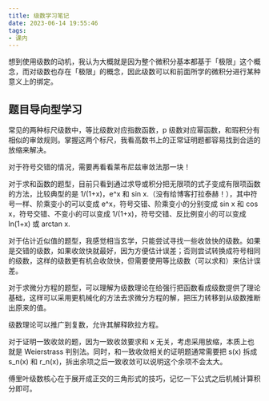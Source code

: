 ```yaml
---
title: 级数学习笔记
date: 2023-06-14 19:55:46
tags:
- 课内
---
```


想到使用级数的动机，我认为大概就是因为整个微积分基本都基于「极限」这个概念，而对级数也存在「极限」的概念，因此级数可以和前面所学的微积分进行某种意义上的绑定。

## 题目导向型学习

常见的两种标尺级数中，等比级数对应指数函数，p 级数对应幂函数，和瑕积分有相似的审敛规则。掌握这两个标尺，我看高数书上的正常证明题都容易找到合适的放缩来解决。

对于符号交错的情况，需要再看看莱布尼兹审敛法那一块！

对于求和函数的题型，目前只看到通过求导或积分把无限项的式子变成有限项函数的方法，比较典型的是 1/(1+x)，e^x 和 sin x.（没有给博客打拉泰赫！），其中符号一样、阶乘变小的可以变成 e^x，符号交错、阶乘变小的分别变成 sin x 和 cos x，符号交错、不变小的可以变成 1/(1+x)，符号交错、反比例变小的可以变成 ln(1+x) 或 arctan x.

对于估计近似值的题型，我感觉相当玄学，只能尝试寻找一些收敛快的级数。如果是交错的级数，如果收敛快就最好，因为方便估计误差；否则尝试转换成符号相同的级数，这样的级数更有机会收敛快，但需要使用等比级数（可以求和）来估计误差。

对于求微分方程的题型，可以理解为级数理论在给强行把函数看成级数提供了理论基础，这样可以采用更机械化的方法去求微分方程的解，把压力转移到从级数推断出原来的值。

级数理论可以推广到复数，允许其解释欧拉方程。

对于证明一致收敛的题，因为一致收敛要求和 x 无关，考虑采用放缩，本质上也就是 Weierstrass 判别法。同时，和一致收敛相关的证明题通常需要把 s(x) 拆成 s_n(x) 和 r_n(x)，拆出余项之后一致收敛可以说明这个余项不会太大。

傅里叶级数核心在于展开成正交的三角形式的技巧，记忆一下公式之后机械计算积分即可。
